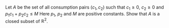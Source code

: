 Let $A$ be the set of all consumption pairs $(c_1,c_2)$ such that $c_1 \ge 0$, $c_2 \ge 0$ and $p_1 c_1 + p_2 c_2 \le M$ Here $p_1$, $p_2$ and $M$ are positive constants. Show that $A$ is a closed subset of $\mathbb{R}^2$.
